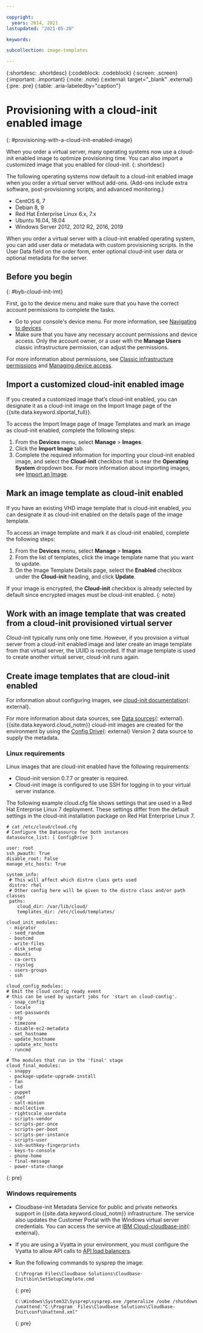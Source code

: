 ```yaml
---

copyright:
  years: 2014, 2021
lastupdated: "2021-05-20"

keywords:

subcollection: image-templates

---
```


{:shortdesc: .shortdesc}
{:codeblock: .codeblock}
{:screen: .screen}
{:important: .important}
{:note: .note}
{:external: target="_blank" .external}
{:pre: .pre}
{:table: .aria-labeledby="caption"}


# Provisioning with a cloud-init enabled image
{: #provisioning-with-a-cloud-init-enabled-image}

When you order a virtual server, many operating systems now use a cloud-init enabled image to optimize provisioning time. You can also import a customized image that you enabled for cloud-init.
{: shortdesc}

The following operating systems now default to a cloud-init enabled image when you order a virtual server without add-ons. (Add-ons include extra software, post-provisioning scripts, and advanced monitoring.)
* CentOS 6, 7
* Debian 8, 9
* Red Hat Enterprise Linux 6.x, 7.x
* Ubuntu 16.04, 18.04
* Windows Server 2012, 2012 R2, 2016, 2019

When you order a virtual server with a cloud-init enabled operating system, you can add user data or metadata with custom provisioning scripts. In the User Data field on the order form, enter optional cloud-init user data or optional metadata for the server.

## Before you begin
{: #byb-cloud-init-imt}

First, go to the device menu and make sure that you have the correct account permissions to complete the tasks.

* Go to your console's device menu. For more information, see [Navigating to devices](/docs/image-templates?topic=virtual-servers-navigating-devices).
* Make sure that you have any necessary account permissions and device access. Only the account owner, or a user with the **Manage Users** classic infrastructure permission, can adjust the permissions.

For more information about permissions, see [Classic infrastructure permissions](/docs/account?topic=account-infrapermission#infrapermission) and [Managing device access](/docs/virtual-servers?topic=virtual-servers-managing-device-access).

## Import a customized cloud-init enabled image

If you created a customized image that’s cloud-init enabled, you can designate it as a cloud-init image on the Import Image page of
the {{site.data.keyword.slportal_full}}.

To access the Import Image page of Image Templates and mark an image as cloud-init enabled, complete the following steps:
1. From the **Devices** menu, select **Manage** > **Images**.
2. Click the **Import Image** tab.
3. Complete the required information for importing your cloud-init enabled image, and select the **Cloud-init** checkbox that is near the **Operating System** dropdown box. For more information about importing images, see [Import an Image](/docs/image-templates?topic=image-templates-preparing-and-importing-images#import-icos).

## Mark an image template as cloud-init enabled

If you have an existing VHD image template that is cloud-init enabled, you can designate it as cloud-init enabled on the details page of
the image template.

To access an image template and mark it as cloud-init enabled, complete the following steps:
1. From the **Devices** menu, select **Manage** > **Images**.
2. From the list of templates, click the image template name that you want to update.
3. On the Image Template Details page, select the **Enabled** checkbox under the **Cloud-init** heading, and click **Update**.

If your image is encrypted, the **Cloud-init** checkbox is already selected by default since encrypted images must be cloud-init enabled.
{: note}

## Work with an image template that was created from a cloud-init provisioned virtual server

Cloud-init typically runs only one time. However, if you provision a virtual server from a cloud-init enabled image and later create an image template from that virtual server, the UUID is recorded. If that image template is used to create another virtual server, cloud-init runs again.

## Create image templates that are cloud-init enabled

For information about configuring images, see [cloud-init documentation](https://cloudinit.readthedocs.io/en/latest/){: external}.

For more information about data sources, see [Data sources](http://cloudinit.readthedocs.io/en/latest/topics/datasources.html){: external}. {{site.data.keyword.cloud_notm}} cloud-init images are created for the environment by using the [Config Drive](http://cloudinit.readthedocs.io/en/latest/topics/datasources/configdrive.html){: external}  Version 2 data source to supply the metadata.

### Linux requirements

Linux images that are cloud-init enabled have the following requirements:

* Cloud-init version 0.7.7 or greater is required.
* Cloud-init image is configured to use SSH for logging in to your virtual server instance.


The following example cloud.cfg file shows settings that are used in a Red Hat Enterprise Linux 7 deployment. These settings differ from the default settings in the cloud-init installation package on Red Hat Enterprise Linux 7.

   ```
   # cat /etc/cloud/cloud.cfg
   # Configure the Datasource for both instances
   datasource_list: [ ConfigDrive ]
   
   user: root
   ssh_pwauth: True
   disable_root: False
   manage_etc_hosts: True
   
   system_info:
    # This will affect which distro class gets used
    distro: rhel
    # Other config here will be given to the distro class and/or path classes
    paths:
       cloud_dir: /var/lib/cloud/
       templates_dir: /etc/cloud/templates/
   
   cloud_init_modules:
    - migrator
    - seed_random
    - bootcmd
    - write-files
    - disk_setup
    - mounts
    - ca-certs
    - rsyslog
    - users-groups
    - ssh
   
   cloud_config_modules:
   # Emit the cloud config ready event
   # this can be used by upstart jobs for 'start on cloud-config'.
    - snap_config
    - locale
    - set-passwords
    - ntp
    - timezone
    - disable-ec2-metadata
    - set_hostname
    - update_hostname
    - update_etc_hosts
    - runcmd
   
   # The modules that run in the 'final' stage
   cloud_final_modules:
    - snappy
    - package-update-upgrade-install
    - fan
    - lxd
    - puppet
    - chef
    - salt-minion
    - mcollective
    - rightscale_userdata
    - scripts-vendor
    - scripts-per-once
    - scripts-per-boot
    - scripts-per-instance
    - scripts-user
    - ssh-authkey-fingerprints
    - keys-to-console
    - phone-home
    - final-message
    - power-state-change
   ``` 
   {: pre}

### Windows requirements

* Cloudbase-init Metadata Service for public and private networks support in {{site.data.keyword.cloud_notm}} infrastructure. The service also updates the Customer Portal with the Windows virtual server credentials. You can access the service at
[IBM Cloud-cloudbase-init](https://github.com/softlayer/bluemix-cloudbase-init){: external}.
* If you are using a Vyatta in your environment, you must configure the Vyatta to allow API calls to [API load balancers](/docs/virtual-router-appliance?topic=hardware-firewall-dedicated-ibm-cloud-ip-ranges#load-balancer-ips).
* Run the following commands to sysprep the image:
   
   ```
   C:\Program Files\Cloudbase Solutions\Cloudbase-Init\bin\SetSetupComplete.cmd
   ```
   {: pre}
   
   ```
   C:\Windows\System32\Sysprep\sysprep.exe /generalize /oobe /shutdown /unattend:"C:\Program  Files\Cloudbase Solutions\Cloudbase-Init\conf\Unattend.xml"
   ```
   {: pre}
